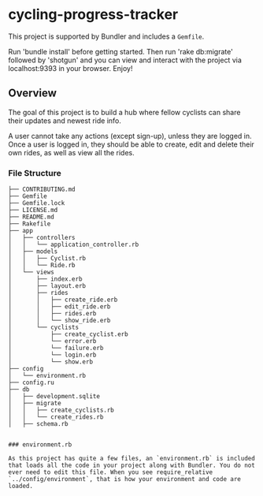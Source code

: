 # cycling-progress-tracker

This project is supported by Bundler and includes a `Gemfile`.

Run 'bundle install' before getting started. Then run 'rake db:migrate' followed by 'shotgun' and you can view and interact with the project via localhost:9393 in your browser. Enjoy!

## Overview

The goal of this project is to build a hub where fellow cyclists can share their updates and newest ride info.

A user cannot take any actions (except sign-up), unless they are logged in. Once a user is logged in, they should be able to create, edit and delete their own rides, as well as view all the rides.

### File Structure

```
├── CONTRIBUTING.md
├── Gemfile
├── Gemfile.lock
├── LICENSE.md
├── README.md
├── Rakefile
├── app
│   ├── controllers
│   │   └── application_controller.rb
│   ├── models
│   │   ├── Cyclist.rb
│   │   └── Ride.rb
│   └── views
│       ├── index.erb
│       ├── layout.erb
│       ├── rides
│       │   ├── create_ride.erb
│       │   ├── edit_ride.erb
│       │   ├── rides.erb
│       │   └── show_ride.erb
│       └── cyclists
│           ├── create_cyclist.erb
│           └── error.erb
│           └── failure.erb
│           └── login.erb
│           └── show.erb
├── config
│   └── environment.rb
├── config.ru
├── db
│   ├── development.sqlite
│   ├── migrate
│   │   ├── create_cyclists.rb
│   │   └── create_rides.rb
│   ├── schema.rb


### environment.rb

As this project has quite a few files, an `environment.rb` is included that loads all the code in your project along with Bundler. You do not ever need to edit this file. When you see require_relative `../config/environment`, that is how your environment and code are loaded.

